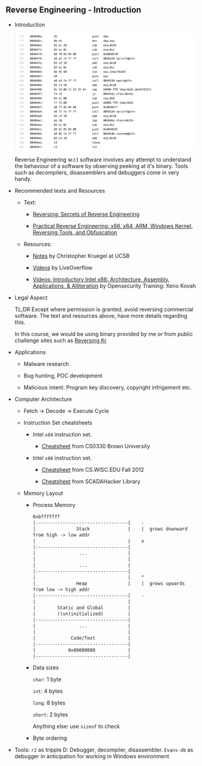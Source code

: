 ## Reverse Engineering - Introduction

+   Introduction

    ![alt text](images/intro.png "disassembler output")

    Reverse Engineering w.r.t software involves any attempt to understand the behaviour of a software by observing peeking at it's binary. Tools such as decompilers, disassemblers and debuggers come in very handy.

+   Recommended texts and Resources

    + Text:

        + [Reversing: Secrets of Reverse Engineering](http://ca.wiley.com/WileyCDA/WileyTitle/productCd-0764574817.html)

        + [Practical Reverse Engineering: x86, x64, ARM, Windows Kernel, Reversing Tools, and Obfuscation](http://ca.wiley.com/WileyCDA/WileyTitle/productCd-1118787315,subjectCd-CSJ0.html)

    + Resources:

        + [Notes](http://www.cs.ucsb.edu/~chris/teaching/cs290/doc/cs290-5-reveng.pdf) by Christopher Kruegel at UCSB

        + [Videos](http://liveoverflow.com/binary_hacking/reverse_engineering.html) by LiveOverflow

        + [Videos: Introductory Intel x86: Architecture, Assembly, Applications, & Alliteration](http://opensecuritytraining.info/IntroX86.html) by Opensecurity Training: Xeno Kovah

+   Legal Aspect

    TL;DR Except where permission is granted, avoid reversing commercial software. The text and resources above, have more details regarding this.

    In this course, we would be using binary provided by me or from public challenge sites such as [Reversing Kr](http://www.reversing.kr)

+   Applications

    + Malware research

    + Bug hunting, POC development

    + Malicious intent: Program key discovery, copyright infrigement etc.

+   Computer Architecture

    +   Fetch -> Decode -> Execute Cycle

    +   Instruction Set cheatsheets

        +   Intel `x84` instruction set.

            +   [Cheatsheet](https://cs.brown.edu/courses/cs033/docs/guides/x64_cheatsheet.pdf) from CS0330 Brown University

        +   Intel `x86` instruction set. 

            +   [Cheatsheet](http://pages.cs.wisc.edu/~remzi/Classes/354/Fall2012/Handouts/Handout-x86-cheat-sheet.pdf) from CS.WISC.EDU Fall 2012

            +   [Cheatsheet](https://scadahacker.com/library/Documents/Cheat_Sheets/Programming%20-%20x86%20Instructions%201.pdf) from SCADAHacker Library

        

    +   Memory Layout

        +   Process Memory

            ```
            0xbfffffff
            |----------------------------------|    -
            |               Stack              |    |  grows downward from high -> low addr
            |                                  |    v
            |----------------------------------|
            |                ...               |
            |                                  |
            |                ...               |
            |----------------------------------|
            |                                  |    ^
            |               Heap               |    |  grows upwards from low -> high addr
            |----------------------------------|    -
            |                                  |
            |        Static and Global         |
            |        ((un)initialized)         |
            |----------------------------------|
            |                ...               |
            |                                  |
            |             Code/Text            |
            |----------------------------------|
            |            0x00000000            |
            |----------------------------------|
            ```

        +   Data sizes

            `char`: 1 byte

            `int`: 4 bytes

            `long`: 8 bytes

            `short`: 2 bytes

            Anything else: use `sizeof` to check

        +   Byte ordering

+   Tools: `r2` as tripple D: Debugger, decompiler, disassembler. `Evans-db` as debugger in anticipation for working in Windows environment
